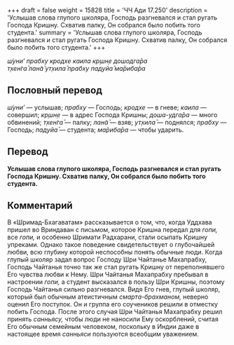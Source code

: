 +++
draft = false
weight = 15828
title = 'ЧЧ Ади 17.250'
description = 'Услышав слова глупого школяра, Господь разгневался и стал ругать Господа Кришну. Схватив палку, Он собрался было побить того студента.'
summary = 'Услышав слова глупого школяра, Господь разгневался и стал ругать Господа Кришну. Схватив палку, Он собрался было побить того студента.'
+++

_ш́уни’ прабху кродхе каила кр̣шн̣е дошодга̄ра  
т̣хен̇га̄ лан̃а̄ ут̣хила̄ прабху пад̣уйа̄ ма̄риба̄ра_

## Пословный перевод

_ш́уни’_ — услышав; _прабху_ — Господь; _кродхе_ — в гневе; _каила_ — совершил; _кр̣шн̣е_ — в адрес Господа Кришны; _доша_\-_удга̄ра_ — много обвинений; _т̣хен̇га̄_ — палку; _лан̃а̄_ — взяв; _ут̣хила̄_ — поднялся; _прабху_ — Господь; _пад̣уйа̄_ — студента; _ма̄риба̄ра_ — чтобы ударить.

## Перевод

**Услышав слова глупого школяра, Господь разгневался и стал ругать Господа Кришну. Схватив палку, Он собрался было побить того студента.**

## Комментарий

В «Шримад-Бхагаватам» рассказывается о том, что, когда Уддхава пришел во Вриндаван с письмом, которое Кришна передал для _гопи,_ все _гопи,_ и особенно Шримати Радхарани, стали осыпать Кришну упреками. Однако такое поведение свидетельствует о глубочайшей любви, всю глубину которой неспособны понять обычные люди. Когда глупый школяр задал вопрос Господу Шри Чайтанье Махапрабху, Господь Чайтанья точно так же стал ругать Кришну от переполнявшего Его чувства любви к Нему. Шри Чайтанья Махапрабху пребывал в настроении _гопи,_ а студент высказался в пользу Шри Кришны, поэтому Господь Чайтанья сильно разгневался. Видя Его гнев, глупый школяр, который был обычным атеистичным _смарта-брахманом,_ неверно оценил Его поступок. Он и группа его соучеников решили в отместку побить Господа. После этого случая Шри Чайтанья Махапрабху решил принять _санньясу,_ чтобы люди не наносили Ему оскорблений, считая Его обычным семейным человеком, поскольку в Индии даже в настоящее время _санньяси_ пользуются всеобщим уважением.
